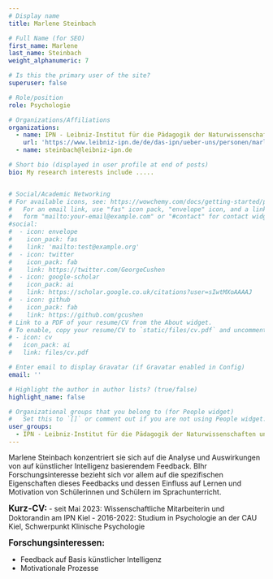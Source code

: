 ```yaml
---
# Display name
title: Marlene Steinbach

# Full Name (for SEO)
first_name: Marlene
last_name: Steinbach
weight_alphanumeric: 7

# Is this the primary user of the site?
superuser: false

# Role/position
role: Psychologie

# Organizations/Affiliations
organizations:
  - name: IPN - Leibniz-Institut für die Pädagogik der Naturwissenschaften und Mathematik
    url: 'https://www.leibniz-ipn.de/de/das-ipn/ueber-uns/personen/marlene-hanna-steinbach'
  - name: steinbach@leibniz-ipn.de

# Short bio (displayed in user profile at end of posts)
bio: My research interests include .....


# Social/Academic Networking
# For available icons, see: https://wowchemy.com/docs/getting-started/page-builder/#icons
#   For an email link, use "fas" icon pack, "envelope" icon, and a link in the
#   form "mailto:your-email@example.com" or "#contact" for contact widget.
#social:
#  - icon: envelope
#    icon_pack: fas
#    link: 'mailto:test@example.org'
#  - icon: twitter
#    icon_pack: fab
#    link: https://twitter.com/GeorgeCushen
#  - icon: google-scholar
#    icon_pack: ai
#    link: https://scholar.google.co.uk/citations?user=sIwtMXoAAAAJ
#  - icon: github
#    icon_pack: fab
#    link: https://github.com/gcushen
# Link to a PDF of your resume/CV from the About widget.
# To enable, copy your resume/CV to `static/files/cv.pdf` and uncomment the lines below.
# - icon: cv
#   icon_pack: ai
#   link: files/cv.pdf

# Enter email to display Gravatar (if Gravatar enabled in Config)
email: ''

# Highlight the author in author lists? (true/false)
highlight_name: false

# Organizational groups that you belong to (for People widget)
#   Set this to `[]` or comment out if you are not using People widget.
user_groups:
  - IPN - Leibniz-Institut für die Pädagogik der Naturwissenschaften und Mathematik
---
```


Marlene Steinbach konzentriert sie sich auf die Analyse und Auswirkungen von auf künstlicher Intelligenz basierendem Feedback. BIhr Forschungsinteresse bezieht sich vor allem auf die spezifischen Eigenschaften dieses Feedbacks und dessen Einfluss auf Lernen und Motivation von Schülerinnen und Schülern im Sprachunterricht. <br>

<big>**Kurz-CV:**</big>
- seit Mai 2023: Wissenschaftliche Mitarbeiterin und Doktorandin am IPN Kiel 
- 2016-2022: Studium in Psychologie an der CAU Kiel, Schwerpunkt Klinische Psychologie

<big>**Forschungsinteressen:**</big>
- Feedback auf Basis künstlicher Intelligenz
- Motivationale Prozesse